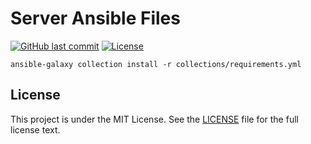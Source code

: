 # Server Ansible Files

[![GitHub last commit](https://img.shields.io/github/last-commit/ursinn/server-ansible-files?logo=github&style=for-the-badge)](https://github.com/ursinn/server-ansible-files/commits)
[![License](https://img.shields.io/github/license/ursinn/server-ansible-files?style=for-the-badge)](https://github.com/ursinn/server-ansible-files/blob/main/LICENSE)

```
ansible-galaxy collection install -r collections/requirements.yml
```

## License

This project is under the MIT License. See the [LICENSE](https://github.com/ursinn/server-ansible-files/blob/main/LICENSE) file for the full license text.
